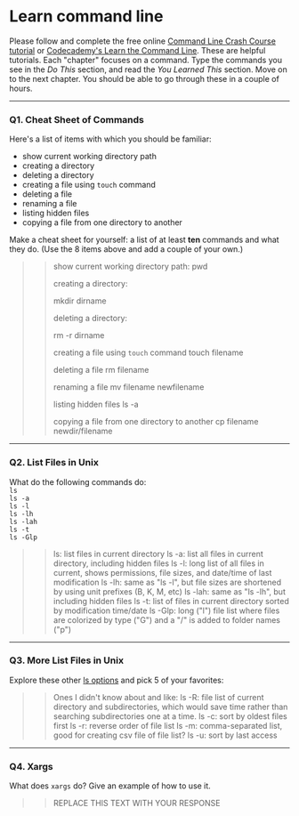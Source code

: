 # Learn command line

Please follow and complete the free online [Command Line Crash Course
tutorial](https://web.archive.org/web/20160708171659/http://cli.learncodethehardway.org/book/) or [Codecademy's Learn the Command Line](https://www.codecademy.com/learn/learn-the-command-line). These are helpful tutorials. Each "chapter" focuses on a command. Type the commands you see in the _Do This_ section, and read the _You Learned This_ section. Move on to the next chapter. You should be able to go through these in a couple of hours.

---

### Q1.  Cheat Sheet of Commands  

Here's a list of items with which you should be familiar:  
* show current working directory path
* creating a directory
* deleting a directory
* creating a file using `touch` command
* deleting a file
* renaming a file
* listing hidden files
* copying a file from one directory to another

Make a cheat sheet for yourself: a list of at least **ten** commands and what they do.  (Use the 8 items above and add a couple of your own.)  

> > show current working directory path:
> > pwd
> >
> > creating a directory:
> > 
> > mkdir dirname
> > 
> > 
> > deleting a directory:
> > 
> > rm -r dirname
> > 
> >
> > creating a file using `touch` command
> > touch filename
> > 
> > deleting a file
> > rm filename
> > 
> > renaming a file
> > mv filename newfilename
> > 
> > listing hidden files
> > ls -a
> >
> > copying a file from one directory to another
> > cp filename newdir/filename

---

### Q2.  List Files in Unix   

What do the following commands do:  
`ls`  
`ls -a`  
`ls -l`  
`ls -lh`  
`ls -lah`  
`ls -t`  
`ls -Glp`  

> > ls: list files in current directory
> > ls -a: list all files in current directory, including hidden files
> > ls -l: long list of all files in current, shows permissions, file sizes, and date/time of last modification
> > ls -lh: same as "ls -l", but file sizes are shortened by using unit prefixes (B, K, M, etc)
> > ls -lah: same as "ls -lh", but including hidden files
> > ls -t: list of files in current directory sorted by modification time/date
> > ls -Glp: long ("l") file list where files are colorized by type ("G") and a "/" is added to folder names ("p")

---

### Q3.  More List Files in Unix  

Explore these other [ls options](http://www.techonthenet.com/unix/basic/ls.php) and pick 5 of your favorites:

> > Ones I didn't know about and like:
> > ls -R: file list of current directory and subdirectories, which would save time rather than searching subdirectories one at a time.
> > ls -c: sort by oldest files first
> > ls -r: reverse order of file list
> > ls -m: comma-separated list, good for creating csv file of file list?
> > ls -u: sort by last access

---

### Q4.  Xargs   

What does `xargs` do? Give an example of how to use it.

> > REPLACE THIS TEXT WITH YOUR RESPONSE

 

